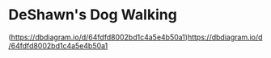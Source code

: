 # DeShawn's Dog Walking

(https://dbdiagram.io/d/64fdfd8002bd1c4a5e4b50a1)https://dbdiagram.io/d/64fdfd8002bd1c4a5e4b50a1
